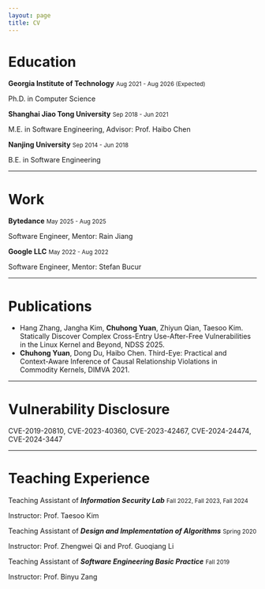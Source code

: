 ```yaml
---
layout: page
title: CV
---
```


# Education

**Georgia Institute of Technology** <small>Aug 2021 - Aug 2026 (Expected)</small>

Ph.D. in Computer Science

**Shanghai Jiao Tong University** <small>Sep 2018 - Jun 2021</small>

M.E. in Software Engineering, Advisor: Prof. Haibo Chen

**Nanjing University** <small>Sep 2014 - Jun 2018</small>

B.E. in Software Engineering

---

# Work

**Bytedance** <small>May 2025 - Aug 2025</small>

Software Engineer, Mentor: Rain Jiang

**Google LLC** <small>May 2022 - Aug 2022</small>

Software Engineer, Mentor: Stefan Bucur

---

# Publications

- Hang Zhang, Jangha Kim, **Chuhong Yuan**, Zhiyun Qian, Taesoo Kim. Statically Discover Complex Cross-Entry Use-After-Free Vulnerabilities in the Linux Kernel and Beyond, NDSS 2025.
- **Chuhong Yuan**, Dong Du, Haibo Chen. Third-Eye: Practical and Context-Aware Inference of Causal Relationship Violations in Commodity Kernels, DIMVA 2021.

---

# Vulnerability Disclosure

CVE-2019-20810, CVE-2023-40360, CVE-2023-42467, CVE-2024-24474, CVE-2024-3447

---

# Teaching Experience

Teaching Assistant of ***Information Security Lab*** <small>Fall 2022, Fall 2023, Fall 2024</small>

Instructor: Prof. Taesoo Kim

Teaching Assistant of ***Design and Implementation of Algorithms*** <small>Spring 2020</small> 

Instructor: Prof. Zhengwei Qi and Prof. Guoqiang Li

Teaching Assistant of ***Software Engineering Basic Practice*** <small>Fall 2019</small>

Instructor: Prof. Binyu Zang
